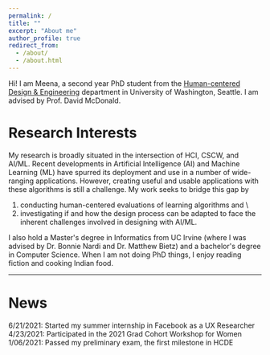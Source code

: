 ```yaml
---
permalink: /
title: ""
excerpt: "About me"
author_profile: true
redirect_from: 
  - /about/
  - /about.html
---
```


Hi! I am Meena, a second year PhD student from the [Human-centered Design & Engineering](https://www.hcde.washington.edu/) department in University of Washington, Seattle. I am advised by Prof. David McDonald.

Research Interests
======

My research is broadly situated in the intersection of HCI, CSCW, and AI/ML. Recent developments in Artificial Intelligence (AI) and Machine Learning (ML) have spurred its deployment and use in a number of wide-ranging applications. However, creating useful and usable applications with these algorithms is still a challenge. My work seeks to bridge this gap by 

1) conducting human-centered evaluations of learning algorithms and \
2) investigating if and how the design process can be adapted to face the inherent challenges involved in designing with AI/ML. 

I also hold a Master's degree in Informatics from UC Irvine (where I was advised by Dr. Bonnie Nardi and Dr. Matthew Bietz) and a bachelor's degree in Computer Science. When I am not doing PhD things, I enjoy reading fiction and cooking Indian food.

---

News
======

6/21/2021: Started my summer internship in Facebook as a UX Researcher \
4/23/2021: Participated in the 2021 Grad Cohort Workshop for Women \
1/06/2021: Passed my preliminary exam, the first milestone in HCDE 

